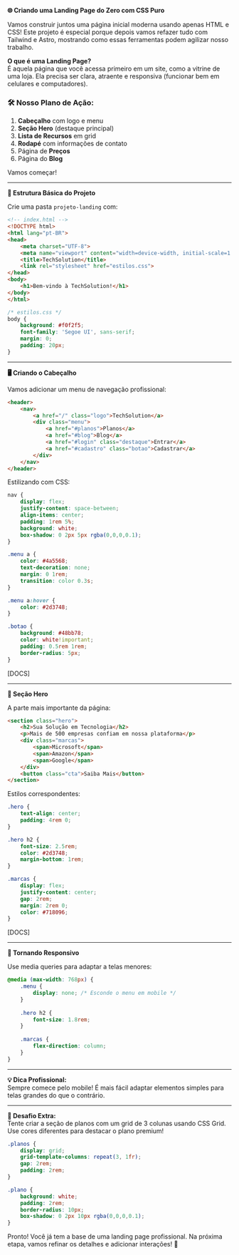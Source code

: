 

**🌐 Criando uma Landing Page do Zero com CSS Puro**

Vamos construir juntos uma página inicial moderna usando apenas HTML e CSS! Este projeto é especial porque depois vamos refazer tudo com Tailwind e Astro, mostrando como essas ferramentas podem agilizar nosso trabalho.

**O que é uma Landing Page?**  
É aquela página que você acessa primeiro em um site, como a vitrine de uma loja. Ela precisa ser clara, atraente e responsiva (funcionar bem em celulares e computadores).

### 🛠 Nosso Plano de Ação:
1. **Cabeçalho** com logo e menu
2. **Seção Hero** (destaque principal)
3. **Lista de Recursos** em grid
4. **Rodapé** com informações de contato
5. Página de **Preços**
6. Página do **Blog**

Vamos começar!

---

**📂 Estrutura Básica do Projeto**

Crie uma pasta `projeto-landing` com:

```html
<!-- index.html -->
<!DOCTYPE html>
<html lang="pt-BR">
<head>
    <meta charset="UTF-8">
    <meta name="viewport" content="width=device-width, initial-scale=1.0">
    <title>TechSolution</title>
    <link rel="stylesheet" href="estilos.css">
</head>
<body>
    <h1>Bem-vindo à TechSolution!</h1>
</body>
</html>
```

```css
/* estilos.css */
body {
    background: #f0f2f5;
    font-family: 'Segoe UI', sans-serif;
    margin: 0;
    padding: 20px;
}
```

---

**🖥 Criando o Cabeçalho**

Vamos adicionar um menu de navegação profissional:

```html
<header>
    <nav>
        <a href="/" class="logo">TechSolution</a>
        <div class="menu">
            <a href="#planos">Planos</a>
            <a href="#blog">Blog</a>
            <a href="#login" class="destaque">Entrar</a>
            <a href="#cadastro" class="botao">Cadastrar</a>
        </div>
    </nav>
</header>
```

Estilizando com CSS:

```css
nav {
    display: flex;
    justify-content: space-between;
    align-items: center;
    padding: 1rem 5%;
    background: white;
    box-shadow: 0 2px 5px rgba(0,0,0,0.1);
}

.menu a {
    color: #4a5568;
    text-decoration: none;
    margin: 0 1rem;
    transition: color 0.3s;
}

.menu a:hover {
    color: #2d3748;
}

.botao {
    background: #48bb78;
    color: white!important;
    padding: 0.5rem 1rem;
    border-radius: 5px;
}
```

[DOCS]

---

**🌟 Seção Hero**

A parte mais importante da página:

```html
<section class="hero">
    <h2>Sua Solução em Tecnologia</h2>
    <p>Mais de 500 empresas confiam em nossa plataforma</p>
    <div class="marcas">
        <span>Microsoft</span>
        <span>Amazon</span>
        <span>Google</span>
    </div>
    <button class="cta">Saiba Mais</button>
</section>
```

Estilos correspondentes:

```css
.hero {
    text-align: center;
    padding: 4rem 0;
}

.hero h2 {
    font-size: 2.5rem;
    color: #2d3748;
    margin-bottom: 1rem;
}

.marcas {
    display: flex;
    justify-content: center;
    gap: 2rem;
    margin: 2rem 0;
    color: #718096;
}
```

[DOCS]

---

**📱 Tornando Responsivo**

Use media queries para adaptar a telas menores:

```css
@media (max-width: 768px) {
    .menu {
        display: none; /* Esconde o menu em mobile */
    }
    
    .hero h2 {
        font-size: 1.8rem;
    }
    
    .marcas {
        flex-direction: column;
    }
}
```

---

**💡 Dica Profissional:**  
Sempre comece pelo mobile! É mais fácil adaptar elementos simples para telas grandes do que o contrário.

---

**🎯 Desafio Extra:**  
Tente criar a seção de planos com um grid de 3 colunas usando CSS Grid. Use cores diferentes para destacar o plano premium!

```css
.planos {
    display: grid;
    grid-template-columns: repeat(3, 1fr);
    gap: 2rem;
    padding: 2rem;
}

.plano {
    background: white;
    padding: 2rem;
    border-radius: 10px;
    box-shadow: 0 2px 10px rgba(0,0,0,0.1);
}
```

Pronto! Você já tem a base de uma landing page profissional. Na próxima etapa, vamos refinar os detalhes e adicionar interações! 🚀
